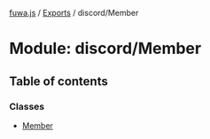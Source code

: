 [fuwa.js](../README.md) / [Exports](../modules.md) / discord/Member

# Module: discord/Member

## Table of contents

### Classes

- [Member](../classes/discord_Member.Member.md)
